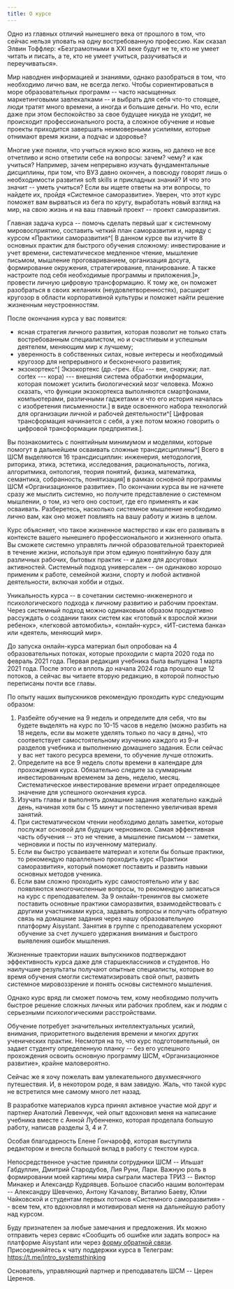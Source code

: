 ```yaml
---
title: О курсе
---
```


Одно из главных отличий нынешнего века от прошлого в том, что сейчас
нельзя уповать на одну востребованную профессию. Как сказал Элвин
Тоффлер: «Безграмотными в XXI веке будут не те, кто не умеет читать и
писать, а те, кто не умеет учиться, разучиваться и переучиваться».

Мир наводнен информацией и знаниями, однако разобраться в том, что
необходимо лично вам, не всегда легко. Чтобы сориентироваться в море
образовательных программ -- часто насыщенных маркетинговыми завлекалками
-- и выбрать для себя что-то стоящее, люди тратят много времени, а
иногда и большие деньги. Но что, если даже при этом беспокойство за свое
будущее никуда не уходит, не происходит профессионального роста, а
сложное обучение и новые проекты приходится завершать неимоверными
усилиями, которые отнимают время жизни, а подчас и здоровье?

Многие уже поняли, что учиться нужно всю жизнь, но далеко не все
отчетливо и ясно ответили себе на вопросы: зачем? чему? и как учиться?
Например, зачем непрерывно изучать фундаментальные дисциплины, при том,
что ВУЗ давно окончен, а повсюду говорят лишь о необходимости развития
soft skills и прикладных знаний? И что это значит -- уметь учиться? Если
вы ищете ответы на эти вопросы, то найдете их, пройдя «Системное
саморазвитие». Уверен, что этот курс поможет вам вырваться из бега по
кругу, выработать новый взгляд на мир, на свою жизнь и на ваш главный
проект -- проект саморазвития.

Главная задача курса -- помочь сделать первый шаг к системному
мировосприятию, составить четкий план саморазвития и, наряду с курсом
«Практики саморазвития^[ В данном курсе вы изучите 8
основных практик для быстрого обучения сложному: инвестирование и учет
времени, систематическое медленное чтение, мышление письмом, мышление
проговариванием, организация досуга, формирование окружения,
стратегирование, планирование. А также настроите под себя необходимые
программы и приложения.]», провести личную цифровую
трансформацию. К тому же, он поможет разобраться в своих желаниях
(неудовлетворенностях), расширит кругозор в области корпоративной
культуры и поможет найти решение жизненным неустроенностям.

После окончания курса у вас появится:

-   ясная стратегия личного развития, которая позволит не только стать
    востребованным специалистом, но и счастливым и успешным деятелем,
    меняющим мир к лучшему;
-   уверенность в собственных силах, новые интересы и необходимый
    кругозор для непрерывного и бесконечного развития;
-   экзокортекс^[ Экзокортекс (др.-греч. ἔξω --- вне,
    снаружи; лат. cortex --- кора) --- внешняя система обработки
    информации, которая поможет усилить биологический мозг человека.
    Можно сказать, что функции экзокортекса выполняются смартфонами,
    компьютерами, различными гаджетами и что его история началась с
    изобретения письменности.] в виде освоенного набора
    технологий для организации личной и рабочей
    деятельности^[ Цифровая трансформация начинается с
    себя, а уже потом можно говорить о цифровой трансформации
    предприятия.].

Вы познакомитесь с понятийным минимумом и моделями, которые помогут в
дальнейшем осваивать сложные трансдисциплины^[ Всего в
ШСМ выделяются 16 трансдисциплин: инженерия, методология, риторика,
этика, эстетика, исследования, рациональность, логика, алгоритмика,
онтология, теория понятий, физика, математика, семантика, собранность,
понятизация] в рамках основной программы ШСМ
«Организационное развитие». По окончании курса вы не начнете сразу же
мыслить системно, но получите представление о системном мышлении, о том,
из чего оно состоит, где его применять и как осваивать. Разберетесь,
насколько системное мышление необходимо лично вам, как оно может
повлиять на вашу работу и жизнь в целом.

Курс объясняет, что такое жизненное мастерство и как его развивать в
контексте вашего нынешнего профессионального и жизненного опыта. Вы
сможете системно управлять личной образовательной траекторией в течение
жизни, используя при этом единую понятийную базу для различных рабочих,
бытовых практик -- и даже для досуговых активностей. Системный подход
универсален -- он одинаково хорошо применим к работе, семейной жизни,
спорту и любой активной деятельности, включая хобби и отдых.

Уникальность курса -- в сочетании системно-инженерного и
психологического подхода к личному развитию и рабочим проектам. Через
системный подход можно одинаковым образом продуктивно рассуждать о
создании таких систем как «готовый к взрослой жизни ребенок», «легковой
автомобиль», «онлайн-курс», «ИТ-система банка» или «деятель, меняющий
мир».

До запуска онлайн-курса материал был опробован на 4 образовательных
потоках, которые проходили с марта 2020 года по февраль 2021 года.
Первая редакция учебника была выпущена 1 марта 2021 года. После этого и
вплоть до начала 2024 года прошло еще 12 потоков, а сейчас вы читаете
вторую редакцию, в которой полностью переписаны почти все главы.

По опыту наших выпускников рекомендую проходить курс следующим образом:

1.  Разбейте обучение на 9 недель и определите для себя, что вы будете
    выделять на курс по 10-15 часов в неделю (можно разбить на 18
    недель, если вы можете уделять только по часу в день), что
    соответствует самостоятельному изучению каждого из 9-и разделов
    учебника и выполнению домашнего задания. Если сейчас у вас нет
    такого ресурса времени, то обучение лучше отложить.
2.  Определите на все 9 недель слоты времени в календаре для прохождения
    курса. Обязательно следите за суммарным инвестированным временем за
    день, неделю, месяц. Систематическое инвестирование времени играет
    определяющее значение для успешного окончания курса.
3.  Изучать главы и выполнять домашние задания желательно каждый день,
    начиная хотя бы с 15 минут и постепенно увеличивая время занятий.
4.  При систематическом чтении необходимо делать заметки, которые
    послужат основой для будущих черновиков. Самая эффективная часть
    обучения -- это не чтение, а мышление письмом -- заметки, черновики
    и посты по изученному материалу.
5.  Если вы быстро усваиваете материал и хотели бы больше практики, то
    рекомендую параллельно проходить курс «Практики саморазвития»,
    который поможет поставить и развить навыки основных методов ученика.
6.  Если вам сложно проходить курс самостоятельно или у вас появляются
    многочисленные вопросы, то рекомендую записаться на курс с
    преподавателем. За 9 онлайн-тренингов вы сможете поставить основные
    практики саморазвития, взаимодействовать с другими участниками
    курса, задавать вопросы и получать обратную связь на домашние
    задания через нашу образовательную платформу Aisystant. Занятия в
    группе с преподавателем ускоряют обучение за счет лучшего удержания
    внимания и быстрого выявления ошибок мышления.

Жизненные траектории наших выпускников подтверждают эффективность курса
даже для старшеклассников и студентов. Но наилучшие результаты получают
опытные специалисты, которые во время обучения смогли систематизировать
свой опыт, развить системное мировоззрение и понять основы системного
мышления.

Однако курс вряд ли сможет помочь тем, кому необходимо получить быстрое
решение сложных личных или рабочих проблем, как и людям с серьезными
психологическими расстройствами.

Обучение потребует значительных интеллектуальных усилий, внимания,
приоритетного выделения времени и многих других ученических практик.
Несмотря на то, что курс подготовительный, он задает студенту
определенную планку -- без его успешного прохождения освоить основную
программу ШСМ, «Организационное развитие», крайне маловероятно.

Сейчас же я хочу пожелать вам увлекательного двухмесячного путешествия.
И, в некотором роде, я вам завидую. Жаль, что такой курс не встретился
мне самому много лет назад.

В разработке материалов курса принял активное участие мой друг и партнер
Анатолий Левенчук, чей опыт вдохновил меня на написание учебника вместе
с Анной Лубенченко, которая проделала большую работу, написав разделы 3,
4 и 7.

Особая благодарность Елене Гончарофф, которая выступила редактором и
внесла большой вклад в работу с текстом курса.

Непосредственное участие приняли сотрудники ШСМ -- Ильшат Габдуллин,
Дмитрий Стародубов, Лия Руни, Лари. Важную роль в формировании моей
картины мира сыграли мастера ТРИЗ -- Виктор Минакер и Александр
Кудрявцев. Большое спасибо нашим волонтерам -- Александру Шевченко,
Антону Качалову, Виталию Баеву, Юлии Чайковской и студентам первых
потоков «Системного саморазвития» -- всем тем, кто вдохновлял и
мотивировал меня на дальнейшую работу над курсом.

Буду признателен за любые замечания и предложения. Их можно отправить
через сервис «Сообщить об ошибке или задать вопрос» на платформе
Aisystant или через [форму обратной
связи](https://forms.office.com/Pages/ResponsePage.aspx?id=YNzzMp6egUqmo20KqJgdEtTl4Wh8MdpJuKaan2ZWbjVUMEZSSE5ITEQ1TlFMSEtUVkJXNVRBNFBFRyQlQCN0PWcu).
Присоединяйтесь к чату поддержки курса в Телеграм:
<https://t.me/intro_systemsthinking>

Основатель, управляющий партнер и преподаватель ШСМ -- Церен Церенов.
